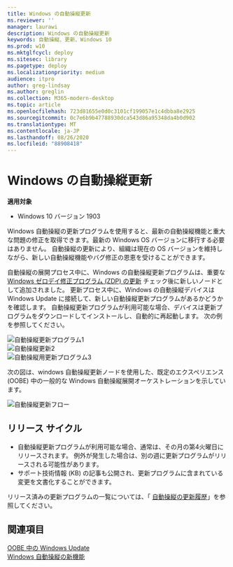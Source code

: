 ```yaml
---
title: Windows の自動操縦更新
ms.reviewer: ''
manager: laurawi
description: Windows の自動操縦更新
keywords: 自動操縦、更新、Windows 10
ms.prod: w10
ms.mktglfcycl: deploy
ms.sitesec: library
ms.pagetype: deploy
ms.localizationpriority: medium
audience: itpro
author: greg-lindsay
ms.author: greglin
ms.collection: M365-modern-desktop
ms.topic: article
ms.openlocfilehash: 723d81655e0d0c3101cf199057e1c4dbba8e2925
ms.sourcegitcommit: 0c7e6b9b47788930dca543d86a95348da4b0d902
ms.translationtype: MT
ms.contentlocale: ja-JP
ms.lasthandoff: 08/26/2020
ms.locfileid: "88908418"
---
```

# <a name="windows-autopilot-update"></a>Windows の自動操縦更新

**適用対象**

-   Windows 10 バージョン 1903

Windows 自動操縦の更新プログラムを使用すると、最新の自動操縦機能と重大な問題の修正を取得できます。最新の Windows OS バージョンに移行する必要はありません。 自動操縦の更新により、組織は現在の OS バージョンを維持しながら、新しい自動操縦機能やバグ修正の恩恵を受けることができます。
 
自動操縦の展開プロセス中に、Windows の自動操縦更新プログラムは、重要な [Windows ゼロデイ修正プログラム (ZDP) の更新](/windows-hardware/customize/desktop/windows-updates-during-oobe) チェック後に新しいノードとして追加されました。 更新プロセス中に、Windows の自動操縦デバイスは Windows Update に接続して、新しい自動操縦更新プログラムがあるかどうかを確認します。  自動操縦更新プログラムが利用可能な場合、デバイスは更新プログラムをダウンロードしてインストールし、自動的に再起動します。 次の例を参照してください。

   ![自動操縦更新プログラム1](images/update1.png)<br>
   ![自動操縦更新2](images/update2.png)<br>
   ![自動操縦用更新プログラム3](images/update3.png)

次の図は、windows 自動操縦更新ノードを使用した、既定のエクスペリエンス (OOBE) 中の一般的な Windows 自動操縦展開オーケストレーションを示しています。

   ![自動操縦更新フロー](images/update-flow.png)

## <a name="release-cadence"></a>リリース サイクル

- 自動操縦更新プログラムが利用可能な場合、通常は、その月の第4火曜日にリリースされます。 例外が発生した場合は、別の週に更新プログラムがリリースされる可能性があります。
- サポート技術情報 (KB) の記事も公開され、更新プログラムに含まれている変更を文書化することができます。

リリース済みの更新プログラムの一覧については、「 [自動操縦の更新履歴](windows-autopilot-whats-new.md#windows-autopilot-update-history)」を参照してください。

## <a name="see-also"></a>関連項目

[OOBE 中の Windows Update](/windows-hardware/customize/desktop/windows-updates-during-oobe)<br>
[Windows 自動操縦の新機能](windows-autopilot-whats-new.md)<br>